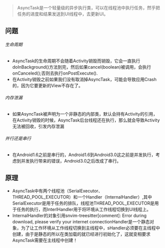 > AsyncTask是一个轻量级的异步执行类，可以在线程池中执行任务，然乎把任务的进度和结果发送到UI线程中，去更新UI。

## 问题

###### 生命周期

- AsyncTask的生命周期不会随着Activity销毁而销毁，它会一直执行doInBackground()方法到完，然后如果cancel(boolean)被调用，会执行onCanceled();否则去执行onPostExecute().
- 在Activity销毁之前如果我们没有取消掉AsyncTask，可能会导致应用Crash的，因为它要更新的View不存在了。

###### 内存泄漏

- 如果AsyncTask被声明为一个非静态的内部类，默认会持有Activity的引用，在Activity销毁的时候，AsyncTask后台线程还在执行，那么就会导致Activity无法被回收，引发内存泄漏

###### 并行还是串行

- 在Android1.6之前是串行的，Android1.6到Android3.0这之前是并发执行，考虑到并发执行带来的错误，Android3.0之后改成了串行。

## 原理

- AsyncTask中有两个线程池（SerialExecutor、THREAD_POOL_EXECUTOR）和一个Handler（InternalHandler）,其中SerialExecutor是用于任务的排队，线程池THREAD_POOL_EXECUTOR是用于任务的执行，而InterlHandler用于将环境从工作线程切换到UI线程上。
- InternalHandler的对象引用snvim-treesitter[comment]: Error during download, please verify your internet connectionHandler是一个静态对象，为了让工作环境从工作线程切换到主线程中，sHandler必须要在主线程中创建，由于是静态的所以在类加载的就已经进行初始化了，这就变相要求AsyncTask需要在主线程中创建！
